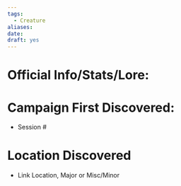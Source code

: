 ```yaml
---
tags:
  - Creature
aliases: 
date: 
draft: yes
---
```


# Official Info/Stats/Lore:
# Campaign First Discovered:
* Session #
# Location Discovered
 * Link Location, Major or Misc/Minor